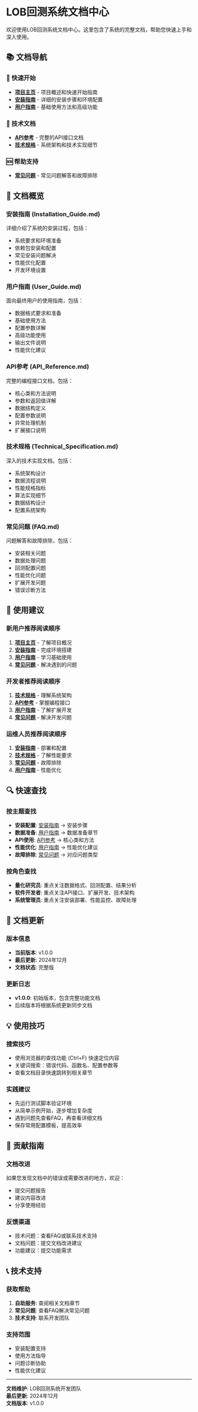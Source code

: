 # LOB回测系统文档中心

欢迎使用LOB回测系统文档中心。这里包含了系统的完整文档，帮助您快速上手和深入使用。

## 📚 文档导航

### 🚀 快速开始
- **[项目主页](../README.md)** - 项目概述和快速开始指南
- **[安装指南](Installation_Guide.md)** - 详细的安装步骤和环境配置
- **[用户指南](User_Guide.md)** - 基础使用方法和高级功能

### 🔧 技术文档
- **[API参考](API_Reference.md)** - 完整的API接口文档
- **[技术规格](Technical_Specification.md)** - 系统架构和技术实现细节

### 🆘 帮助支持
- **[常见问题](FAQ.md)** - 常见问题解答和故障排除

## 📖 文档概览

### 安装指南 (Installation_Guide.md)
详细介绍了系统的安装过程，包括：
- 系统要求和环境准备
- 依赖包安装和配置
- 常见安装问题解决
- 性能优化配置
- 开发环境设置

### 用户指南 (User_Guide.md)
面向最终用户的使用指南，包括：
- 数据格式要求和准备
- 基础使用方法
- 配置参数详解
- 高级功能使用
- 输出文件说明
- 性能优化建议

### API参考 (API_Reference.md)
完整的编程接口文档，包括：
- 核心类和方法说明
- 参数和返回值详解
- 数据结构定义
- 配置参数说明
- 异常处理机制
- 扩展接口说明

### 技术规格 (Technical_Specification.md)
深入的技术实现文档，包括：
- 系统架构设计
- 数据流程说明
- 性能规格指标
- 算法实现细节
- 数据结构设计
- 配置系统架构

### 常见问题 (FAQ.md)
问题解答和故障排除，包括：
- 安装相关问题
- 数据处理问题
- 回测配置问题
- 性能优化问题
- 扩展开发问题
- 错误诊断方法

## 🎯 使用建议

### 新用户推荐阅读顺序
1. **[项目主页](../README.md)** - 了解项目概况
2. **[安装指南](Installation_Guide.md)** - 完成环境搭建
3. **[用户指南](User_Guide.md)** - 学习基础使用
4. **[常见问题](FAQ.md)** - 解决遇到的问题

### 开发者推荐阅读顺序
1. **[技术规格](Technical_Specification.md)** - 理解系统架构
2. **[API参考](API_Reference.md)** - 掌握编程接口
3. **[用户指南](User_Guide.md)** - 了解扩展开发
4. **[常见问题](FAQ.md)** - 解决开发问题

### 运维人员推荐阅读顺序
1. **[安装指南](Installation_Guide.md)** - 部署和配置
2. **[技术规格](Technical_Specification.md)** - 了解性能要求
3. **[常见问题](FAQ.md)** - 故障排除
4. **[用户指南](User_Guide.md)** - 性能优化

## 🔍 快速查找

### 按主题查找
- **安装配置**: [安装指南](Installation_Guide.md) → 安装步骤
- **数据准备**: [用户指南](User_Guide.md) → 数据准备章节
- **API使用**: [API参考](API_Reference.md) → 核心类和方法
- **性能优化**: [用户指南](User_Guide.md) → 性能优化建议
- **故障排除**: [常见问题](FAQ.md) → 对应问题类型

### 按角色查找
- **量化研究员**: 重点关注数据格式、回测配置、结果分析
- **软件开发者**: 重点关注API接口、扩展开发、技术架构
- **系统管理员**: 重点关注安装部署、性能监控、故障处理

## 📝 文档更新

### 版本信息
- **当前版本**: v1.0.0
- **最后更新**: 2024年12月
- **文档状态**: 完整版

### 更新日志
- **v1.0.0**: 初始版本，包含完整功能文档
- 后续版本将根据系统更新同步文档

## 💡 使用技巧

### 搜索技巧
- 使用浏览器的查找功能 (Ctrl+F) 快速定位内容
- 关键词搜索：错误代码、函数名、配置参数等
- 查看文档目录快速跳转到相关章节

### 实践建议
- 先运行测试脚本验证环境
- 从简单示例开始，逐步增加复杂度
- 遇到问题先查看FAQ，再查看详细文档
- 保存常用配置模板，提高效率

## 🤝 贡献指南

### 文档改进
如果您发现文档中的错误或需要改进的地方，欢迎：
- 提交问题报告
- 建议内容改进
- 分享使用经验

### 反馈渠道
- 技术问题：查看FAQ或联系技术支持
- 文档问题：提交文档改进建议
- 功能建议：提交功能需求

## 📞 技术支持

### 获取帮助
1. **自助服务**: 查阅相关文档章节
2. **常见问题**: 查看FAQ解决常见问题
3. **技术支持**: 联系开发团队

### 支持范围
- 安装配置支持
- 使用方法指导
- 问题诊断协助
- 性能优化建议

---

**文档维护**: LOB回测系统开发团队  
**最后更新**: 2024年12月  
**文档版本**: v1.0.0
